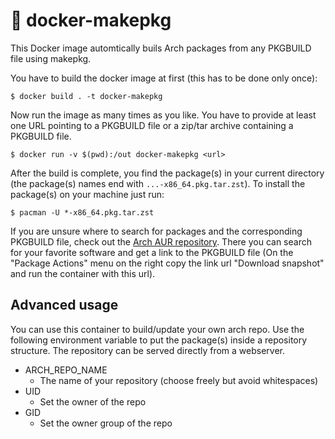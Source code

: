# 🐋 docker-makepkg

This Docker image automtically buils Arch packages from any PKGBUILD file using makepkg.

You have to build the docker image at first (this has to be done only once):

```
$ docker build . -t docker-makepkg
```

Now run the image as many times as you like. You have to provide at least one URL pointing to a PKGBUILD file or a zip/tar archive containing a PKGBUILD file.

```
$ docker run -v $(pwd):/out docker-makepkg <url>
```

After the build is complete, you find the package(s) in your current directory (the package(s) names end with `...-x86_64.pkg.tar.zst`). To install the package(s) on your machine just run:

```
$ pacman -U *-x86_64.pkg.tar.zst
```

If you are unsure where to search for packages and the corresponding PKGBUILD file, check out the [Arch AUR repository](https://aur.archlinux.org/packages). There you can search for your favorite software and get a link to the PKGBUILD file (On the "Package Actions" menu on the right copy the link url "Download snapshot" and run the container with this url).

## Advanced usage

You can use this container to build/update your own arch repo. Use the following environment variable to put the package(s) inside a repository structure. The repository can be served directly from a webserver.

* ARCH_REPO_NAME
    * The name of your repository (choose freely but avoid whitespaces)
* UID
    * Set the owner of the repo
* GID
    * Set the owner group of the repo
